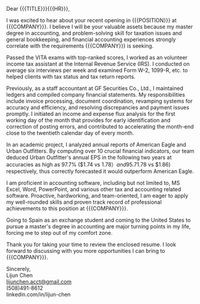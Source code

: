 Dear {{{TITLE}}}{{{HR}}},

I was excited to hear about your recent opening in {{{POSITION}}} at {{{COMPANY}}}. I believe I will be your valuable assets because my master degree in accounting,  and problem-solving skill for taxation issues and general bookkeeping, and financial accounting experiences strongly correlate with the requirements {{{COMPANY}}} is seeking. 

Passed the VITA exams with top-ranked scores, I worked as an volunteer income tax assistant at the Internal Revenue Service (IRS). I conducted on average six interviews per week and examined Form W-2, 1099-R, etc. to helped clients with tax status and tax return reports. 

Previously, as a staff accountant at GF Securities Co., Ltd., I maintained ledgers and compiled company financial statements. My responsibilities include invoice processing, document coordination, revamping systems for accuracy and efficiency, and resolving discrepancies and payment issues promptly. I initiated an income and expense flux analysis for the first working day of the month that provides for early identification and correction of posting errors, and contributed to accelerating the month-end close to the twentieth calendar day of every month. 

In an academic project, I analyzed annual reports of American Eagle and Urban Outfitters. By computing over 10 crucial financial indicators, our team deduced Urban Outfitter's annual EPS in the following two years at accuracies as high as 97.7% ($1.74 vs $1.78）and 95.7% ($1.78 vs $1.86) respectively, thus correctly forecasted it would outperform American Eagle.

I am proficient in accounting software, including but not limited to, MS Excel, Word, PowerPoint, and various other tax and accounting related software. Proactive, hardworking, and team-oriented, I am eager to apply my well-rounded skills and proven track record of professional achievements to this position at {{{COMPANY}}}.

Going to Spain as an exchange student and coming to the United States to pursue a master's degree in accounting are major turning points in my life, forcing me to step out of my comfort zone.

Thank you for taking your time to review the enclosed resume. I look forward to discussing with you more opportunities I can bring to {{{COMPANY}}}.

Sincerely,  
Lijun Chen  
lijunchen.acct@gmail.com  
(508)491-8612  
linkedin.com/in/lijun-chen
